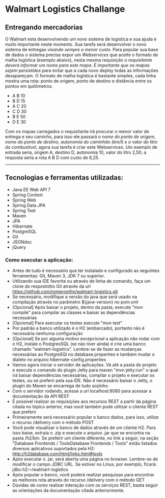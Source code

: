 # Walmart Logistics Challange 

## Entregando mercadorias

O Walmart esta desenvolvendo um novo sistema de logistica e sua ajuda é muito importante neste momento. 
Sua tarefa será desenvolver o novo sistema de entregas *visando sempre o menor custo*. 
Para popular sua base de dados o sistema precisa expor um *Webservices* que aceite o formato de malha logística 
(exemplo abaixo), nesta mesma requisição *o requisitante deverá informar um nome para este mapa*. 
*É importante que os mapas sejam persistidos* para evitar que a cada novo deploy todas as informações desapareçam. 
O formato de malha logística é bastante simples, cada linha mostra uma rota: ponto de origem, ponto de destino e 
distância entre os pontos em quilômetros.

- A B 10 
- B D 15
- A C 20
- C D 30
- B E 50
- D E 30

Com os mapas carregados o requisitante irá procurar o menor valor de entrega e seu caminho, para isso 
ele passará o *nome do ponto de origem, nome do ponto de destino, autonomia do caminhão (km/l) e o valor do litro 
do combustivel*, agora sua tarefa é criar este Webservices. 
Um exemplo de entrada seria, origem A, destino D, autonomia 10, valor do litro 2,50; a resposta seria a rota A B D com custo de 6,25.

--------------------------------------------------------------------------------------------------------------

## Tecnologias e ferramentas utilizadas:
- Java EE Web API 7
- Spring Context
- Spring Web
- Spring Data JPA
- Spring Test
- Maven
- JPA
- Hibernate
- PostgreSQL
- Git
- JSONdoc
- jQuery

### Como executar a aplicação:
- Antes de tudo é necessário que ter instalado e configurado as seguintes ferramentas: Git, Maven 3, JDK 7 ou superior.
- Utilizando sua IDE favorita ou através de linha de comando, faça um clone do respositótio Git através da url https://github.com/romeromfm/walmart-logistics.git
- Se necessário, modifique a versão do java que será usado na compilação através no parâmetro ${java-version} no pom.xml
- [Opcional] Após baixar o projeto, dentro da pasta, execute "mvn compile" para compilar as classes e baixar as dependências necessárias
- [Opcional] Para executar os testes execute "mvn test"
- Por padrão a banco utilizado é o H2 (embarcado), portanto não é necessária nenhuma configuração
- [Opcional] Se por alguma motivo excepcional a aplicação não rodar com o H2, instale o PostgresSQL (se não tiver ainda) e crie uma banco chamado "walmart-logistics". Lembre-se de fazer as mudanças necessárias ao PostgreSQl no database.properties e também mudar o dialeto no arquivo hibernate-config.properties
- Vamos agora iniciar o servidor de aplicações. Vá até a pasta do projeto e execute o comando do plugin Jetty para maven "mvn jetty:run" o qual irá baixar dependências necessárias, compilar o projeto e executar os testes, ou se preferir pela sua IDE. Não é necessário baixar o Jetty, o plugin do Maven se encarrega de tudo sozinho.
- Com o servidor rodando, acesse a url localhost:8080 para acessar a documentação da API REST
- É possível realizar as requisições aos recursos REST a partir da página citada no tópico anterior, mas você também pode utilizar o cliente REST que preferir
- Primeiramente será necessário popular o banco dados, para isso, utilize o recurso /delivery com o método POST
- Você pode visualizar o banco de dados através de um cliente H2. Para isso baixe, extraia o .zip e execute o arquivo .jar que se encontra na pasta /h2/bin. Se preferir um cliente diferente, no link a seguir, na seção "Database Frontends / ToolsDatabase Frontends / Tools" estão listados diversos aplicativos suportados pela H2: http://h2database.com/html/links.html#tools
- Após executar o .jar, será aberta uma página no browser. Lembre-se de modificar o campo JDBC URL. Se estiver no Linux, por exemplo, ficará: jdbc:h2:~/walmart-logistics
- Após popular o banco, você poderá realizar pesquisas para encontrar as melhores rota através do recurso /delivery com o método GET
- Dúvidas de como realizar interação com os serviços REST, basta seguir as orientações da documentação citada anteriormente.